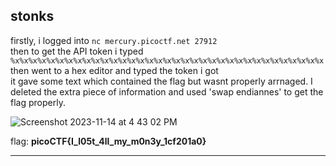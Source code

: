 ## stonks 

firstly, i logged into `nc mercury.picoctf.net 27912 `
\
then to get the API token i typed `%x%x%x%x%x%x%x%x%x%x%x%x%x%x%x%x%x%x%x%x%x%x%x%x%x%x%x%x%x%x%x%x%x%x%x`
\
then went to a hex editor and typed the token i got 
\
it gave some text which contained the flag but wasnt properly arrnaged. I deleted the extra piece of information and used 'swap endiannes' to get the flag properly.

![Screenshot 2023-11-14 at 4 43 02 PM](https://github.com/ArnDev7/picoCTF_writeup/assets/148140634/fda4f76f-0eab-4c8d-a6bb-a051c7ece820)

flag: **picoCTF{I_l05t_4ll_my_m0n3y_1cf201a0}**

---

